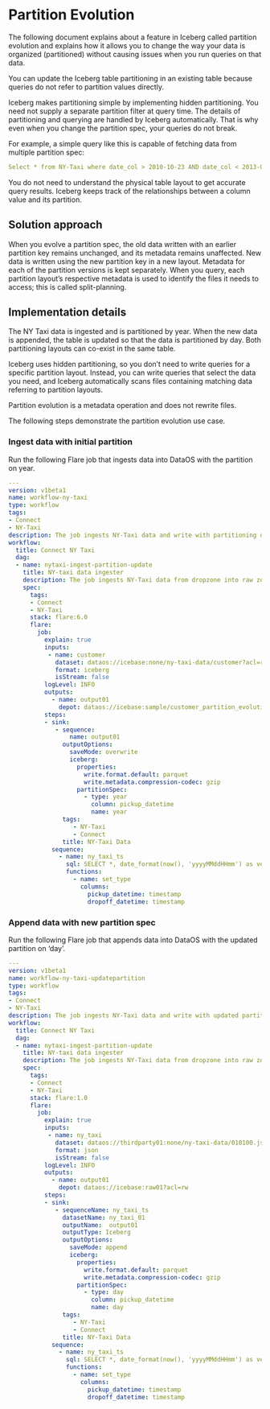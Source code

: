 # Partition Evolution


The following document explains about a feature in Iceberg called partition evolution and explains how it allows you to change the way your data is organized (partitioned) without causing issues when you run queries on that data.


You can update the Iceberg table partitioning in an existing table because queries do not refer to partition values directly.

Iceberg makes partitioning simple by implementing hidden partitioning. You need not supply a separate partition filter at query time. The details of partitioning and querying are handled by Iceberg automatically. That is why even when you change the partition spec, your queries do not break.

For example, a simple query like this is capable of fetching data from multiple partition spec:

```yaml
Select * from NY-Taxi where date_col > 2010-10-23 AND date_col < 2013-01-01
```

You do not need to understand the physical table layout to get accurate query results. Iceberg keeps track of the relationships between a column value and its partition.

## Solution approach

When you evolve a partition spec, the old data written with an earlier partition key remains unchanged, and its metadata remains unaffected. New data is written using the new partition key in a new layout. Metadata for each of the partition versions is kept separately. When you query, each partition layout’s respective metadata is used to identify the files it needs to access; this is called split-planning.

## Implementation details

The NY Taxi data is ingested and is partitioned by year. When the new data is appended, the table is updated so that the data is partitioned by day. Both partitioning layouts can co-exist in the same table.

Iceberg uses hidden partitioning, so you don’t need to write queries for a specific partition layout. Instead, you can write queries that select the data you need, and Iceberg automatically scans files containing matching data referring to partition layouts.

Partition evolution is a metadata operation and does not rewrite files.

The following steps demonstrate the partition evolution use case.

### **Ingest data with initial partition**

Run the following Flare job that ingests data into DataOS with the partition on year.

```yaml
---
version: v1beta1
name: workflow-ny-taxi
type: workflow
tags:
- Connect
- NY-Taxi
description: The job ingests NY-Taxi data and write with partitioning on year
workflow:
  title: Connect NY Taxi
  dag:
  - name: nytaxi-ingest-partition-update
    title: NY-taxi data ingester
    description: The job ingests NY-Taxi data from dropzone into raw zone
    spec:
      tags:
      - Connect
      - NY-Taxi
      stack: flare:6.0
      flare:
        job:
          explain: true
          inputs:
           - name: customer
             dataset: dataos://icebase:none/ny-taxi-data/customer?acl=r
             format: iceberg
             isStream: false
          logLevel: INFO
          outputs:
            - name: output01
              depot: dataos://icebase:sample/customer_partition_evolution?acl=rw
          steps:
          - sink:
             - sequence:
                 name: output01
               outputOptions:
                 saveMode: overwrite
                 iceberg:
                   properties:
                     write.format.default: parquet
                     write.metadata.compression-codec: gzip
                   partitionSpec:
                     - type: year
                       column: pickup_datetime
                       name: year
               tags:
                  - NY-Taxi
                  - Connect
               title: NY-Taxi Data
            sequence:
              - name: ny_taxi_ts
                sql: SELECT *, date_format(now(), 'yyyyMMddHHmm') as version, now() as ts_ny_taxi FROM ny_taxi
                functions:
                  - name: set_type
                    columns:
                      pickup_datetime: timestamp
                      dropoff_datetime: timestamp
```

### **Append data with new partition spec**

Run the following Flare job that appends data into DataOS with the updated partition on ‘day’.

```yaml
---
version: v1beta1
name: workflow-ny-taxi-updatepartition
type: workflow
tags:
- Connect
- NY-Taxi
description: The job ingests NY-Taxi data and write with updated partitioning on Day
workflow:
  title: Connect NY Taxi
  dag:
  - name: nytaxi-ingest-partition-update
    title: NY-taxi data ingester
    description: The job ingests NY-Taxi data from dropzone into raw zone
    spec:
      tags:
      - Connect
      - NY-Taxi
      stack: flare:1.0
      flare:
        job:
          explain: true
          inputs:
           - name: ny_taxi
             dataset: dataos://thirdparty01:none/ny-taxi-data/010100.json?acl=r
             format: json
             isStream: false
          logLevel: INFO
          outputs:
            - name: output01
              depot: dataos://icebase:raw01?acl=rw
          steps:
          - sink:
             - sequenceName: ny_taxi_ts
               datasetName: ny_taxi_01
               outputName:  output01
               outputType: Iceberg
               outputOptions:
                 saveMode: append
                 iceberg:
                   properties:
                     write.format.default: parquet
                     write.metadata.compression-codec: gzip
                   partitionSpec:
                     - type: day
                       column: pickup_datetime
                       name: day
               tags:
                  - NY-Taxi
                  - Connect
               title: NY-Taxi Data
            sequence:
              - name: ny_taxi_ts
                sql: SELECT *, date_format(now(), 'yyyyMMddHHmm') as version, now() as ts_ny_taxi FROM ny_taxi
                functions:
                  - name: set_type
                    columns:
                      pickup_datetime: timestamp
                      dropoff_datetime: timestamp
```
